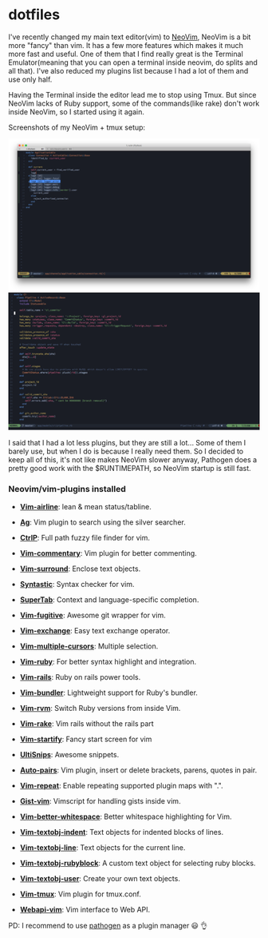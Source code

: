 dotfiles
========

I've recently changed my main text editor(vim) to [NeoVim](https://github.com/neovim/neovim), NeoVim is a bit more "fancy" than vim. It has a few more features which makes it much more fast and useful. One of them that I find really great is the Terminal Emulator(meaning that you can open a terminal inside neovim, do splits and all that). I've also reduced my plugins list because I had a lot of them and use only half.

Having the Terminal inside the editor lead me to stop using Tmux. But since NeoVim lacks of Ruby support, some of the commands(like rake) don't work inside NeoVim, so I started using it again.

Screenshots of my NeoVim + tmux setup:

![simple-neovim](https://github.com/kriox26/dotfiles/blob/nvim_main/imgs/neovim1.png)
![neovim+term](https://github.com/kriox26/dotfiles/blob/nvim_main/imgs/neovim2.png)


I said that I had a lot less plugins, but they are still a lot... Some of them I barely use, but when I do is because I really need them. So I decided to keep all of this, it's not like makes NeoVim slower anyway, Pathogen does a pretty good work with the $RUNTIMEPATH, so NeoVim startup is still fast.
### Neovim/vim-plugins installed

* **[Vim-airline](https://github.com/bling/vim-airline)**:
lean & mean status/tabline.

* **[Ag](https://github.com/ervandew/ag)**:
Vim plugin to search using the silver searcher.

* **[CtrlP](https://github.com/kien/ctrlp.vim)**:
Full path fuzzy file finder for vim.

* **[Vim-commentary](https://github.com/tpope/vim-commentary)**:
Vim plugin for better commenting.

* **[Vim-surround](https://github.com/tpope/vim-surround)**:
Enclose text objects.

* **[Syntastic](https://github.com/scrooloose/syntastic)**:
Syntax checker for vim.

* **[SuperTab](https://github.com/ervandew/supertab)**:
Context and language-specific completion.

* **[Vim-fugitive](https://github.com/tpope/vim-fugitive)**:
Awesome git wrapper for vim.

* **[Vim-exchange](https://github.com/tommcdo/vim-exchange)**:
Easy text exchange operator.

* **[Vim-multiple-cursors](https://github.com/terryma/vim-multiple-cursors)**:
Multiple selection.

* **[Vim-ruby](https://github.com/vim-ruby/vim-ruby)**:
For better syntax highlight and integration.

* **[Vim-rails](https://github.com/tpope/vim-rails)**:
Ruby on rails power tools.

* **[Vim-bundler](https://github.com/tpope/vim-bundler)**:
Lightweight support for Ruby's bundler.

* **[Vim-rvm](https://github.com/tpope/vim-rvm)**:
Switch Ruby versions from inside Vim.

* **[Vim-rake]()**: Vim rails without the rails part

* **[Vim-startify](https://github.com/mhinz/vim-startify)**:
Fancy start screen for vim

* **[UltiSnips](https://github.com/SirVer/ultisnips)**:
Awesome snippets.

* **[Auto-pairs](https://github.com/jiangmiao/auto-pairs)**:
Vim plugin, insert or delete brackets, parens, quotes in pair.

* **[Vim-repeat](https://github.com/tpope/vim-repeat)**:
Enable repeating supported plugin maps with ".".

* **[Gist-vim](https://github.com/mattn/gist-vim)**:
Vimscript for handling gists inside vim.

* **[Vim-better-whitespace](https://github.com/ntpeters/vim-better-whitespace)**:
Better whitespace highlighting for Vim.

* **[Vim-textobj-indent](https://github.com/kana/vim-textobj-indent)**:
Text objects for indented blocks of lines.

* **[Vim-textobj-line](https://github.com/kana/vim-textobj-line)**:
Text objects for the current line.

* **[Vim-textobj-rubyblock](https://github.com/nelstrom/vim-textobj-rubyblock)**:
A custom text object for selecting ruby blocks.

* **[Vim-textobj-user](https://github.com/kana/vim-textobj-user)**:
Create your own text objects.

* **[Vim-tmux](https://github.com/tmux-plugins/vim-tmux)**:
Vim plugin for tmux.conf.

* **[Webapi-vim](https://github.com/mattn/webapi-vim)**:
Vim interface to Web API.

PD: I recommend to use [pathogen](https://github.com/tpope/vim-pathogen) as a plugin manager :smiley: :ok_hand:
